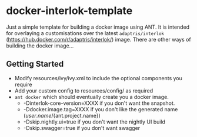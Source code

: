 # docker-interlok-template

Just a simple template for building a docker image using ANT. It is intended for overlaying a customisations over the latest `adaptris/interlok` (https://hub.docker.com/r/adaptris/interlok/) image. There are other ways of building the docker image...

## Getting Started

* Modify resources/ivy/ivy.xml to include the optional components you require
* Add your custom config to resources/config/ as required
* `ant docker` which should eventually create you a docker image.
  * -Dinterlok-core-version=XXXX if you don't want the snapshot.
  * -Ddocker.image.tag=XXXX if you don't like the generated name (${user.name}/${ant.project.name})
  * -Dskip.nightly.ui=true if you don't want the nightly UI build
  * -Dskip.swagger=true if you don't want swagger
